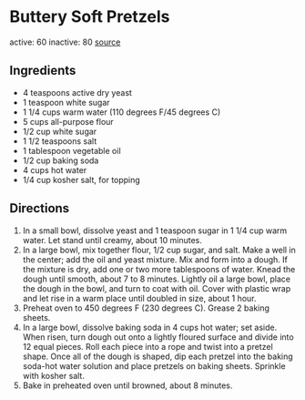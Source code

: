 # Buttery Soft Pretzels
active: 60
inactive: 80
[source](https://www.allrecipes.com/recipe/24272/buttery-soft-pretzels/)
## Ingredients
* 4 teaspoons active dry yeast
* 1 teaspoon white sugar
* 1 1/4 cups warm water (110 degrees F/45 degrees C)
* 5 cups all-purpose flour
* 1/2 cup white sugar
* 1 1/2 teaspoons salt
* 1 tablespoon vegetable oil
* 1/2 cup baking soda
* 4 cups hot water
* 1/4 cup kosher salt, for topping
## Directions
1. In a small bowl, dissolve yeast and 1 teaspoon sugar in 1 1/4 cup warm water. Let stand until creamy, about 10 minutes.
2. In a large bowl, mix together flour, 1/2 cup sugar, and salt. Make a well in the center; add the oil and yeast mixture. Mix and form into a dough. If the mixture is dry, add one or two more tablespoons of water. Knead the dough until smooth, about 7 to 8 minutes. Lightly oil a large bowl, place the dough in the bowl, and turn to coat with oil. Cover with plastic wrap and let rise in a warm place until doubled in size, about 1 hour.
3. Preheat oven to 450 degrees F (230 degrees C). Grease 2 baking sheets.
4. In a large bowl, dissolve baking soda in 4 cups hot water; set aside. When risen, turn dough out onto a lightly floured surface and divide into 12 equal pieces. Roll each piece into a rope and twist into a pretzel shape. Once all of the dough is shaped, dip each pretzel into the baking soda-hot water solution and place pretzels on baking sheets. Sprinkle with kosher salt.
5. Bake in preheated oven until browned, about 8 minutes.
